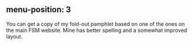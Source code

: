 
menu-position: 3
---
You can get a copy of my fold-out pamphlet based on one of the ones on the main
FSM website. Mine has better spelling and a somewhat improved layout.
